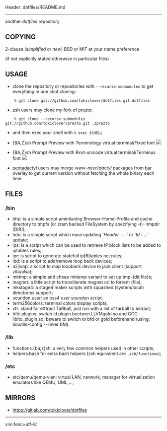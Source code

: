 Header: dotfiles/README.md

---

another _dotfiles_ repository

COPYING
-------

2-clause (*simplified* or *new*) BSD or MIT at your *name* preference

(if not explicitly stated otherwise in particular files)

USAGE
-----

* clone the repository or repositories with `--recurse-submodules` to get
everything in one shot cloning: 
```
    % git clone git://github.com/tokiclover/dotfiles.git dotfiles
```
* zsh users may clone my [fork][1] of [prezto][2]: 
```
    % git clone --recurse-submodules git://github.com/tokiclover/prezto.git .zprezto
```
* and then exec your shell with `% exec $SHELL`

* {BA,Z}sh Prompt Preview with Terminology virtual terminal/Fixed font
![](https://imgur.com/qWXRrc6.png)

* {BA,Z}sh Prompt Preview with Rxvt-unicode virtual terminal/Terminus font
![](https://imgur.com/FVjfmRj.png)

* [pentadactyl][4] users may merge *www-misc/dactyl* packages from [bar][3]
overlay to get current version without fetching the whole binary each time.

FILES
-----
### /bin

* bhp: is a simple script amintianing Browser-Home-Profile and cache directory to
       tmpfs (or zram backed FileSystem by specifying -t|--tmpdir [DIR]);
* hdu: is a simple script which ease updating '$Header:...$' or '$Id:...$' update;
* ips: is a script which can be used to retrieve IP block lists to be added to iptables rules;
* ipr: is script to generate statefull ip[6]tables net rules;
* lbd: is a script to add/remove loop back devices;
* a2jloop: a script to map loopback device to jack client (support zita/alsa);
* mktmp: a simple and cheap mktemp variant to set up tmp-{dir,file}s; 
* magnet: a little script to transliterate magnet uri to torrent (file);
* mkstage4: a stage4 maker scripts with squashed (system/local) directories support;
* soundon.user: an oss4 user soundon script;
* term256colors: terminal colors display scripts;
* xtr: stand for eXtract TaRball, just run with a list of tarball to extract;
* bfd-plugins: switch ld plugin beetwen LLVMgold.so and GCC liblto_plugin.so,
  beware to switch to bfd or gold beforehand (using: binutils-config --linker bfd).

### /lib

* functions.{ba,z}sh: a very few common helpers used in other scripts;
* helpers.bash for extra bash helpers (zsh equivalent are `.zsh/functions`);

### /etc

* etc/qemu/qemu-vlan: virtual LAN, network, manager for virtualization emulators
like QEMU, UML,...;

MIRRORS
-------

* https://gitlab.com/tokiclover/dotfiles

[1]: https://github.com/tokiclover/prezto
[2]: https://github.com/sorin-ionescu/prezto
[3]: https://github.com/tokiclover/bar-overlay
[4]: http://5digits.org/pentadactyl

---
vim:fenc=utf-8:
